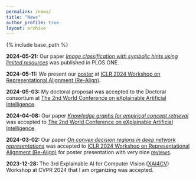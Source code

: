 ```yaml
---
permalink: /news/
title: "News"
author_profile: true
layout: archive
---
```


{% include base_path %}

**2024-05-21:** Our paper [*Image classification with symbolic hints using limited resources*](https://journals.plos.org/plosone/article?id=10.1371/journal.pone.0301360) was published in PLOS ONE.

**2024-05-11:** We present our [poster](https://lenkatetkova.github.io/files/Convexity_poster.pdf) at [ICLR 2024 Workshop on Representational Alignment (Re-Align)](https://representational-alignment.github.io/).

**2024-05-03:** My doctoral proposal was accepted to the Doctoral consortium at [The 2nd World Conference on eXplainable Artificial Intelligence](https://xaiworldconference.com/2024/).

**2024-04-08:** Our paper [*Knowledge graphs for empirical concept retrieval*](https://arxiv.org/pdf/2404.07008) was accepted to [The 2nd World Conference on eXplainable Artificial Intelligence](https://xaiworldconference.com/2024/).


**2024-03-02:**	Our paper [*On convex decision regions in deep network representations*](https://arxiv.org/pdf/2305.17154.pdf) was accepted to [ICLR 2024 Workshop on Representational Alignment (Re-Align)](https://representational-alignment.github.io/) for poster presentation with very nice [reviews](https://openreview.net/forum?id=9Sj1NCqT8U).

**2023-12-28:**	The 3rd Explainable AI for Computer Vision ([XAI4CV](https://xai4cv.github.io/workshop_cvpr24)) Workshop at CVPR 2024 that I am organizing was accepted.
